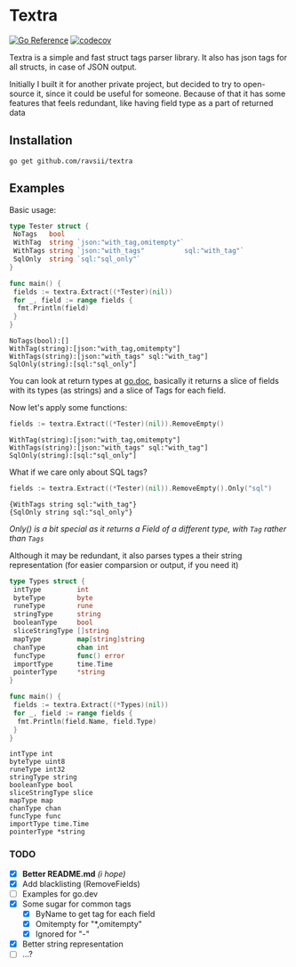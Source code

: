 # Textra

[![Go Reference](https://pkg.go.dev/badge/github.com/ravsii/textra.svg)](https://pkg.go.dev/github.com/ravsii/textra) [![codecov](https://codecov.io/gh/ravsii/textra/branch/main/graph/badge.svg?token=C8WA38GNFV)](https://codecov.io/gh/ravsii/textra)

Textra is a simple and fast struct tags parser library. It also has json tags for all structs, in case of JSON output.

Initially I built it for another private project, but decided to try to open-source it, since it could be useful for someone. Because of that it has some features that feels redundant, like having field type as a part of returned data

## Installation

```shell
go get github.com/ravsii/textra
```

## Examples

Basic usage:

```go
type Tester struct {
 NoTags   bool
 WithTag  string `json:"with_tag,omitempty"`
 WithTags string `json:"with_tags"          sql:"with_tag"`
 SqlOnly  string `sql:"sql_only"`
}

func main() {
 fields := textra.Extract((*Tester)(nil))
 for _, field := range fields {
  fmt.Println(field)
 }
}

```

```text
NoTags(bool):[]
WithTag(string):[json:"with_tag,omitempty"]
WithTags(string):[json:"with_tags" sql:"with_tag"]
SqlOnly(string):[sql:"sql_only"]
```

You can look at return types at [go.doc](https://pkg.go.dev/github.com/Ravcii/textra), basically it returns a slice of fields with its types (as strings) and a slice of Tags for each field.

Now let's apply some functions:

```go
fields := textra.Extract((*Tester)(nil)).RemoveEmpty()
```

```text
WithTag(string):[json:"with_tag,omitempty"]
WithTags(string):[json:"with_tags" sql:"with_tag"]
SqlOnly(string):[sql:"sql_only"]
```

What if we care only about SQL tags?

```go
fields := textra.Extract((*Tester)(nil)).RemoveEmpty().Only("sql")
```

```text
{WithTags string sql:"with_tag"}
{SqlOnly string sql:"sql_only"}
```

_Only() is a bit special as it returns a Field of a different type, with `Tag` rather than `Tags`_

Although it may be redundant, it also parses types a their string representation (for easier comparsion or output, if you need it)

```go
type Types struct {
 intType         int
 byteType        byte
 runeType        rune
 stringType      string
 booleanType     bool
 sliceStringType []string
 mapType         map[string]string
 chanType        chan int
 funcType        func() error
 importType      time.Time
 pointerType     *string
}

func main() {
 fields := textra.Extract((*Types)(nil))
 for _, field := range fields {
  fmt.Println(field.Name, field.Type)
 }
}
```

```text
intType int
byteType uint8
runeType int32
stringType string
booleanType bool
sliceStringType slice
mapType map
chanType chan
funcType func
importType time.Time
pointerType *string
```

### TODO

- [x] **Better README.md** _(i hope)_
- [x] Add blacklisting (RemoveFields)
- [ ] Examples for go.dev
- [x] Some sugar for common tags
  - [x] ByName to get tag for each field
  - [x] Omitempty for "\*,omitempty"
  - [x] Ignored for "-"
- [x] Better string representation
- [ ] ...?
